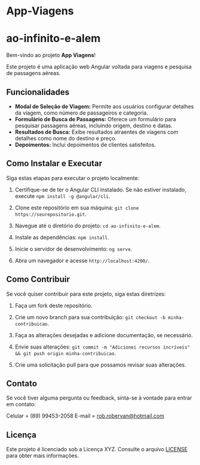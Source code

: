 # App-Viagens
# ao-infinito-e-alem

Bem-vindo ao projeto **App Viagens**!

Este projeto é uma aplicação web Angular voltada para viagens e pesquisa de passagens aéreas.

## Funcionalidades

- **Modal de Seleção de Viagem:** Permite aos usuários configurar detalhes da viagem, como número de passageiros e categoria.
- **Formulário de Busca de Passagens:** Oferece um formulário para pesquisar passagens aéreas, incluindo origem, destino e datas.
- **Resultados de Busca:** Exibe resultados atraentes de viagens com detalhes como nome do destino e preço.
- **Depoimentos:** Inclui depoimentos de clientes satisfeitos.

## Como Instalar e Executar

Siga estas etapas para executar o projeto localmente:

1. Certifique-se de ter o Angular CLI instalado. Se não estiver instalado, execute `npm install -g @angular/cli`.

2. Clone este repositório em sua máquina: `git clone https://seurepositorio.git`.

3. Navegue até o diretório do projeto: `cd ao-infinito-e-alem`.

4. Instale as dependências: `npm install`.

5. Inicie o servidor de desenvolvimento: `ng serve`.

6. Abra um navegador e acesse `http://localhost:4200/`.

## Como Contribuir

Se você quiser contribuir para este projeto, siga estas diretrizes:

1. Faça um fork deste repositório.

2. Crie um novo branch para sua contribuição: `git checkout -b minha-contribuicao`.

3. Faça as alterações desejadas e adicione documentação, se necessário.

4. Envie suas alterações: `git commit -m "Adicionei recursos incríveis" && git push origin minha-contribuicao`.

5. Crie uma solicitação pull para que possamos revisar suas alterações.

## Contato

Se você tiver alguma pergunta ou feedback, sinta-se à vontade para entrar em contato:

Celular = (89) 99453-2058
E-mail = rob.robervan@hotmail.com


## Licença

Este projeto é licenciado sob a Licença XYZ. Consulte o arquivo [LICENSE](./LICENSE) para obter mais informações.
